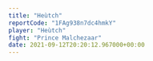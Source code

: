 ```yaml
---
title: "Heùtch"
reportCode: "1FAg938n7dc4hmkY"
player: "Heùtch"
fight: "Prince Malchezaar"
date: 2021-09-12T20:20:12.967000+00:00
---
```

